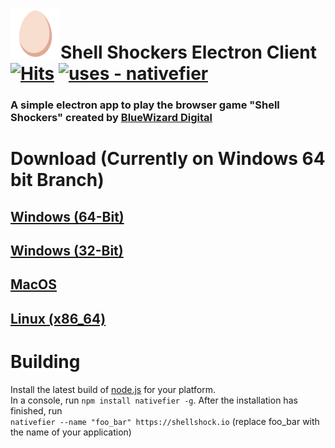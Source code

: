 # ![ShellShock](https://github.com/qfoxb/shellshock-electron/raw/main/assets/twemoji_egg.png)Shell Shockers Electron Client [![Hits](https://hits.seeyoufarm.com/api/count/incr/badge.svg?url=https%3A%2F%2Fgithub.com%2Fqfoxb%2Fshellshock-electron&count_bg=%2380C6FF&title_bg=%23555555&icon=&icon_color=%23E7E7E7&title=views&edge_flat=false)](https://hits.seeyoufarm.com)  [![uses - nativefier](https://img.shields.io/badge/uses-nativefier-80C6FF)](https://github.com/nativefier/nativefier)
### A simple electron app to play the browser game "Shell Shockers" created by [BlueWizard Digital](https://github.com/BlueWizardDigital)
# Download (Currently on Windows 64 bit Branch)
## [Windows (64-Bit)]()
## [Windows (32-Bit)]()
## [MacOS]()
## [Linux (x86_64)]()

# Building
Install the latest build of [node.js](https://nodejs.org/en/download/current/) for your platform.  
In a console, run ```npm install nativefier -g```.
After the installation has finished, run  
```nativefier --name "foo_bar" https://shellshock.io``` (replace foo_bar with the name of your application)